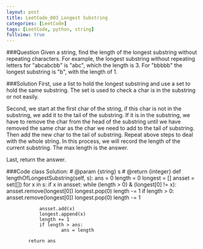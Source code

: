 ```yaml
---
layout: post
title: LeetCode_003_Longest Substring
categories: [LeetCode]
tags: [LeetCode, python, string]
fullview: true
---
```

###Question
Given a string, find the length of the longest substring without repeating characters. For example, the longest substring without repeating letters for "abcabcbb" is "abc", which the length is 3. For "bbbbb" the longest substring is "b", with the length of 1.

###Solution
First, use a list to hold the longest substring and use a  set to hold the same substring. The set is used to check a char is in the substring or not easily.

Second, we start at the first char of the string, if this char is not in the substring, we add it to the tail of the substring. If it is in the substring, we have to remove the char from the head of the substring until we have removed the same char as the char we need to add to the tail of substring. Then add the new char to the tail of substring. Repeat above steps to deal with the whole string. In this process, we will record the length of the current substring. The max length is the answer.

Last, return the answer.


###Code
	class Solution:
		# @param {string} s
		# @return {integer}
		def lengthOfLongestSubstring(self, s):
			ans = 0
			length = 0
			longest = []
			ansset = set([])
			for x in s:
				if x in ansset:
					while (length > 0) & (longest[0] != x):
							ansset.remove(longest[0])
							longest.pop(0)
							length -= 1
					if length > 0:
						ansset.remove(longest[0])
						longest.pop(0)
						length -= 1
				
				ansset.add(x)
				longest.append(x)
				length += 1
				if length > ans:
						ans = length
				
			return ans